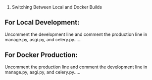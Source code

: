 

1. Switching Between Local and Docker Builds

For Local Development:
-----------------------

Uncomment the development line and comment the production line in manage.py, asgi.py, and celery.py......

For Docker Production:
----------------------

Uncomment the production line and comment the development line in manage.py, asgi.py, and celery.py.....


